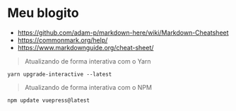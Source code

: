 # Meu blogito

- https://github.com/adam-p/markdown-here/wiki/Markdown-Cheatsheet
- https://commonmark.org/help/
- https://www.markdownguide.org/cheat-sheet/

> Atualizando de forma interativa com o Yarn
```
yarn upgrade-interactive --latest
```
> Atualizando de forma interativa com o NPM

```
npm update vuepress@latest
```